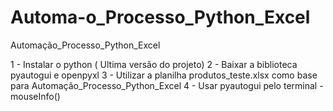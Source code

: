 # Automa-o_Processo_Python_Excel
Automação_Processo_Python_Excel

1 - Instalar o python ( Ultima versão do projeto) 
2 - Baixar a biblioteca pyautogui e openpyxl
3 - Utilizar a planilha produtos_teste.xlsx como base para Automação_Processo_Python_Excel
4 - Usar pyautogui pelo terminal - mouseInfo()
